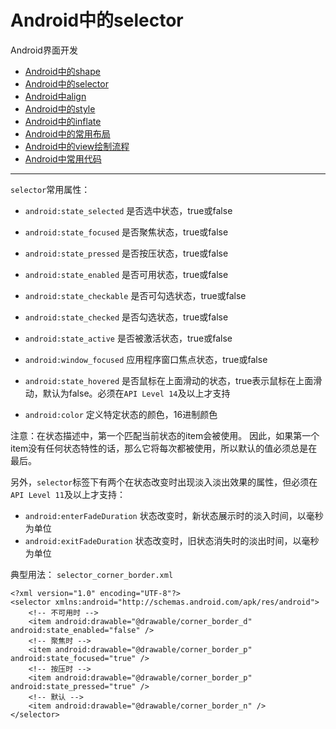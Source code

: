 Android中的selector
==================================================


Android界面开发

- [Android中的shape]()
- [Android中的selector]()
- [Android中align]()
- [Android中的style]()
- [Android中的inflate]()
- [Android中的常用布局]()
- [Android中的view绘制流程]()
- [Android中常用代码]()

----------


`selector`常用属性：

- `android:state_selected` 是否选中状态，true或false
- `android:state_focused` 是否聚焦状态，true或false
- `android:state_pressed` 是否按压状态，true或false
- `android:state_enabled` 是否可用状态，true或false
- `android:state_checkable` 是否可勾选状态，true或false
- `android:state_checked` 是否勾选状态，true或false
- `android:state_active`  是否被激活状态，true或false
- `android:window_focused` 应用程序窗口焦点状态，true或false
- `android:state_hovered` 是否鼠标在上面滑动的状态，true表示鼠标在上面滑动，默认为false。必须在`API Level 14`及以上才支持

- `android:color` 定义特定状态的颜色，16进制颜色

注意：在状态描述中，第一个匹配当前状态的item会被使用。 因此，如果第一个item没有任何状态特性的话，那么它将每次都被使用，所以默认的值必须总是在最后。


另外，`selector`标签下有两个在状态改变时出现淡入淡出效果的属性，但必须在`API Level 11`及以上才支持：

- `android:enterFadeDuration` 状态改变时，新状态展示时的淡入时间，以毫秒为单位
- `android:exitFadeDuration`  状态改变时，旧状态消失时的淡出时间，以毫秒为单位 

典型用法： `selector_corner_border.xml`

	<?xml version="1.0" encoding="UTF-8"?>
	<selector xmlns:android="http://schemas.android.com/apk/res/android">
		<!-- 不可用时 -->
	    <item android:drawable="@drawable/corner_border_d" android:state_enabled="false" />
		<!-- 聚焦时 -->
	    <item android:drawable="@drawable/corner_border_p" android:state_focused="true" />		
		<!-- 按压时 -->
	    <item android:drawable="@drawable/corner_border_p" android:state_pressed="true" />
		<!-- 默认 -->
	    <item android:drawable="@drawable/corner_border_n" />	    
	</selector>


